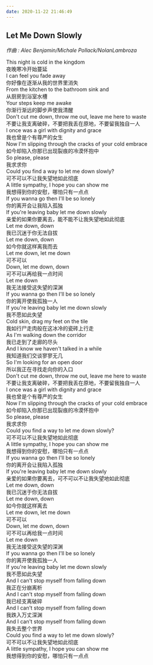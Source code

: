 ```yaml
---  
date: 2020-11-22 21:46:49  
---  
```

## Let Me Down Slowly
*作曲 : Alec Benjamin/Michale Pollack/NolanLambroza*

This night is cold in the kingdom  
夜晚寒冷开始蔓延  
I can feel you fade away  
你好像在逐渐从我的世界里消失  
From the kitchen to the bathroom sink and  
从厨房到浴室水槽  
Your steps keep me awake  
你渐行渐远的脚步声使我清醒  
Don't cut me down, throw me out, leave me here to waste  
不要让我支离破碎，不要把我丢在原地，不要留我独自一人  
I once was a girl with dignity and grace  
我也曾是个有尊严的女生  
Now I'm slipping through the cracks of your cold embrace  
如今却陷入你那已出现裂痕的冷漠怀抱中  
So please, please  
我求求你  
Could you find a way to let me down slowly?  
可不可以不让我失望地如此彻底  
A little sympathy, I hope you can show me  
我想得到你的安慰，哪怕只有一点点  
If you wanna go then I'll be so lonely  
你的离开会让我陷入孤独  
If you're leaving baby let me down slowly  
亲爱的如果你要离去，能不能不让我失望地如此彻底  
Let me down, down  
我已沉迷于你无法自拔  
Let me down, down  
如今你就这样离我而去  
Let me down, let me down  
可不可以  
Down, let me down, down  
可不可以再给我一点时间  
Let me down  
我无法接受这失望的深渊  
If you wanna go then I'll be so lonely  
你的离开使我孤独一人  
If you're leaving baby let me down slowly  
我不愿如此失望  
Cold skin, drag my feet on the tile  
我如行尸走肉般在这冰冷的瓷砖上行走  
As I'm walking down the corridor  
我已走到了走廊的尽头  
And I know we haven't talked in a while  
我知道我们交谈寥寥无几  
So I'm looking for an open door  
所以我正在寻找走向你的入口  
Don't cut me down, throw me out, leave me here to waste  
不要让我支离破碎，不要把我丢在原地，不要留我独自一人  
I once was a girl with dignity and grace  
我也曾是个有尊严的女生  
Now I'm slipping through the cracks of your cold embrace  
如今却陷入你那已出现裂痕的冷漠怀抱中  
So please, please  
我求求你  
Could you find a way to let me down slowly?  
可不可以不让我失望地如此彻底  
A little sympathy, I hope you can show me  
我想得到你的安慰，哪怕只有一点点  
If you wanna go then I'll be so lonely  
你的离开会让我陷入孤独  
If you're leaving baby let me down slowly  
亲爱的如果你要离去，可不可以不让我失望地如此彻底  
Let me down, down  
我已沉迷于你无法自拔  
Let me down, down  
如今你就这样离去  
Let me down, let me down  
可不可以  
Down, let me down, down  
可不可以再给我一点时间  
Let me down  
我无法接受这失望的深渊  
If you wanna go then I'll be so lonely  
你的离开使我孤独一人  
If you're leaving baby let me down slowly  
我不愿如此失望  
And I can't stop myself from falling down  
我正在分崩离析  
And I can't stop myself from falling down  
我已经支离破碎  
And I can't stop myself from falling down  
我跌入万丈深渊  
And I can't stop myself from falling down  
我失去整个世界  
Could you find a way to let me down slowly?  
可不可以不让我失望地如此彻底  
A little sympathy, I hope you can show me  
我想得到你的安慰，哪怕只有一点点